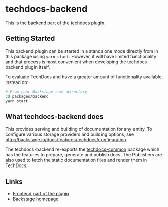 # techdocs-backend

This is the backend part of the techdocs plugin.

## Getting Started

This backend plugin can be started in a standalone mode directly from in this package
using `yarn start`. However, it will have limited functionality and that process is
most convenient when developing the techdocs backend plugin itself.

To evaluate TechDocs and have a greater amount of functionality available, instead do:

```bash
# From your Backstage root directory
cd packages/backend
yarn start
```

## What techdocs-backend does

This provides serving and building of documentation for any entity.
To configure various storage providers and building options, see http://backstage.io/docs/features/techdocs/configuration.

The techdocs-backend re-exports the [techdocs-common](https://github.com/backstage/backstage/tree/master/packages/techdocs-common) package which has the features to prepare, generate and publish docs.
The Publishers are also used to fetch the static documentation files and render them in TechDocs.

## Links

- [Frontend part of the plugin](https://github.com/backstage/backstage/tree/master/plugins/techdocs)
- [Backstage homepage](https://backstage.io)
